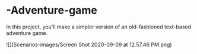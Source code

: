 # -Adventure-game
In this project, you'll make a simpler version of an old-fashioned text-based adventure game.

![](Scenarios-images/Screen Shot 2020-09-09 at 12.57.46 PM.png)

